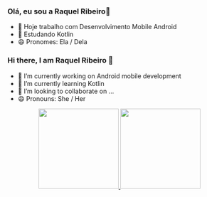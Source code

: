 ### Olá, eu sou a Raquel Ribeiro👋


- 🔭 Hoje trabalho com Desenvolvimento Mobile Android
- 🌱 Estudando Kotlin
- 😄 Pronomes: Ela / Dela


### Hi there, I am Raquel Ribeiro 👋

- 🔭 I’m currently working on Android mobile development
- 🌱 I’m currently learning Kotlin
- 👯 I’m looking to collaborate on ...
- 😄 Pronouns: She / Her


<div align="center">
  <a href="https://github.com/raquelribeiro26">
  <img height="180em" src="https://github-readme-stats.vercel.app/api?username=raquelribeiro26&show_icons=true&theme=merko&include_all_commits=true&count_private=true"/>
  <img height="180em" src="https://github-readme-stats.vercel.app/api/top-langs/?username=raquelribeiro26&layout=compact&langs_count=7&theme=dracula"/>
</div>
